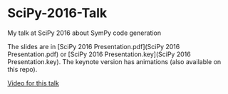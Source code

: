 # SciPy-2016-Talk
My talk at SciPy 2016 about SymPy code generation

The slides are in [SciPy 2016 Presentation.pdf](SciPy 2016 Presentation.pdf)
or [SciPy 2016 Presentation.key](SciPy 2016 Presentation.key). The keynote
version has animations (also available on this repo).


[Video for this talk](https://www.youtube.com/watch?v=nmI-cDAUjdE)
